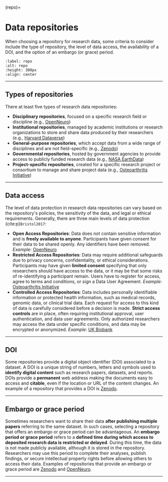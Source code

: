 (repo)=
# Data repositories

When choosing a repository for research data, some criteria to consider include the type of repository, the level of data access, the availability of a DOI, and the option of an embargo (or grace) period.

```{figure} ./figures/repo.png
:label: repo
:alt: repo
:height: 300px
:align: center
```

---

## Types of repositories

There at least five types of research data repositories:
- **Disciplinary repositories**, focused on a specific research field or discipline (e.g., [OpenNeuro](https://openneuro.org/))
- **Institutional repositories**, managed by academic institutions or research organizations to store and share data produced by their researchers (e.g., [Harvard Dataverse](https://dataverse.harvard.edu/))
- **General-purpose repositories**, which accept data from a wide range of disciplines and are not field-specific (e.g., [Zenodo](https://zenodo.org/))
- **Governmental repositories**, hosted by government agencies to provide access to publicly funded research data (e.g., [NASA EarthData](https://www.earthdata.nasa.gov/))
- **Project-specific repositories**, created for a specific research project or consortium to manage and share project data (e.g., [Osteoarthritis Initiative](https://nda.nih.gov/oai))

---

## Data access 

The level of data protection in research data repositories can vary based on the repository's policies, the sensitivity of the data, and legal or ethical requirements. Generally, there are three main levels of data protection {cite:p}`Bristol2017`:
- **Open Access Repositories**: Data does not contain sensitive information and is **freely available to anyone**. Participants have given consent for their data to be shared openly. Any identifiers have been removed. *Example*: [OpenNeuro](https://openneuro.org/)
- **Restricted Access Repositories**: Data may require additional safeguards due to privacy concerns, confidentiality, or ethical considerations. Participants may have given **limited consent** specifying that only researchers should have access to the data, or it may be that some risks of re-identifying a participant remain. Users have to register for access, agree to terms and conditions, or sign a Data User Agreement. *Example*: [Osteoarthritis Initiative](https://nda.nih.gov/oai)
- **Controlled Access Repositories**: Data includes personally identifiable information or protected health information, such as medical records, genomic data, or clinical trial data. Each request for access to this kind of data is carefully considered before a decision is made. **Strict access controls** are in place, often requiring institutional approval, user authentication, and data user agreements. Only authorized researchers may access the data under specific conditions, and data may be encrypted or anonymized.
*Example*: [UK Biobank](https://www.ukbiobank.ac.uk/)


---
## DOI

Some repositories provide a digital object identifier (DOI) associated to a dataset. A DOI is a unique string of numbers, letters and symbols used to **identify digital content** such as research papers, datasets, and reports. DOIs provide a **permanent** web address making the documents easy to access and **citable**, even if the location or URL of the content changes. An example of a repository that provides a DOI is [Zenodo](https://zenodo.org/).

---

## Embargo or grace period

Sometimes researchers want to share their data **after publishing multiple papers** referring to the same dataset. In such cases, selecting a repository that offers an embargo or grace period can be advantageous. An **embargo period or grace period** refers to a **defined time during which access to deposited research data is restricted or delayed**. During this time, the data is not made publicly available, although it is stored in the repository. Researchers may use this period to complete their analyses, publish findings, or secure intellectual property rights before allowing others to access their data. Examples of repositories that provide an embargo or grace period are [Zenodo](https://zenodo.org/) and [OpenNeuro](https://openneuro.org/).

---

